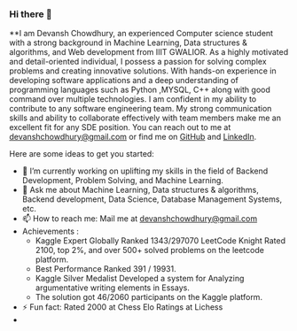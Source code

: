### Hi there 👋

**I am Devansh Chowdhury, an experienced Computer science student with a strong background in Machine Learning, Data structures & algorithms, and Web development from IIIT GWALIOR.
As a highly motivated and detail-oriented individual, I possess a passion for solving complex problems and creating innovative solutions. With hands-on experience in developing software applications and a deep understanding of programming languages such as Python ,MYSQL, C++ along with good command over multiple technologies.
I am confident in my ability to contribute to any software engineering team. My strong communication skills and ability to collaborate effectively with team members make me an excellent fit for any SDE position.
You can reach out to me at devanshchowdhury@gmail.com or find me on [GitHub](https://github.com/Devanshchowdhury2212) and [LinkedIn](https://www.linkedin.com/in/devansh-chowdhury-a41318192/).

Here are some ideas to get you started:

- 🔭 I’m currently working on uplifting my skills in the field of Backend Development, Problem Solving, and Machine Learning.
- 💬 Ask me about Machine Learning, Data structures & algorithms, Backend development, Data Science, Database Management Systems, etc.
- 📫 How to reach me: Mail me at devanshchowdhury@gmail.com
- Achievements : 
    - Kaggle Expert Globally Ranked 1343/297070
LeetCode Knight Rated 2100, top 2%, and over 500+ solved problems on the leetcode platform.
    - Best Performance Ranked 391 / 19931.
    - Kaggle Silver Medalist Developed a system for Analyzing argumentative writing elements in Essays.
    - The solution got 46/2060 participants on the Kaggle platform.
- ⚡ Fun fact:  Rated  2000 at Chess Elo Ratings at Lichess
- 
